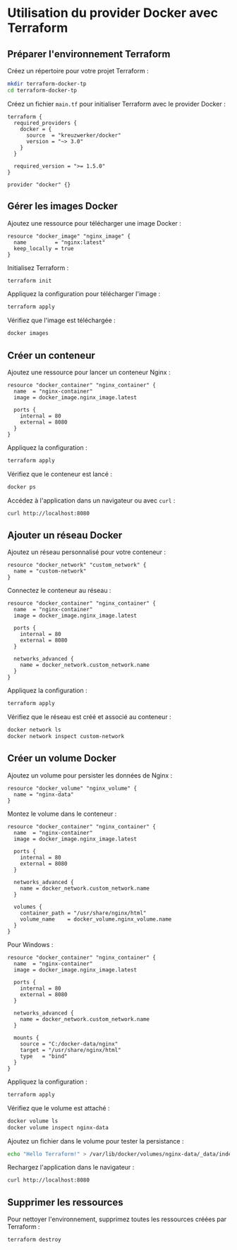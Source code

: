 
# Utilisation du provider Docker avec Terraform

## Préparer l'environnement Terraform

Créez un répertoire pour votre projet Terraform :
```bash
mkdir terraform-docker-tp
cd terraform-docker-tp
```

Créez un fichier `main.tf` pour initialiser Terraform avec le provider Docker :

```hcl
terraform {
  required_providers {
    docker = {
      source  = "kreuzwerker/docker"
      version = "~> 3.0"
    }
  }

  required_version = ">= 1.5.0"
}

provider "docker" {}
```

## Gérer les images Docker

Ajoutez une ressource pour télécharger une image Docker :

```hcl
resource "docker_image" "nginx_image" {
  name         = "nginx:latest"
  keep_locally = true
}
```

Initialisez Terraform :
```bash
terraform init
```

Appliquez la configuration pour télécharger l'image :
```bash
terraform apply
```

Vérifiez que l'image est téléchargée :
```bash
docker images
```

## Créer un conteneur

Ajoutez une ressource pour lancer un conteneur Nginx :

```hcl
resource "docker_container" "nginx_container" {
  name  = "nginx-container"
  image = docker_image.nginx_image.latest

  ports {
    internal = 80
    external = 8080
  }
}
```

Appliquez la configuration :
```bash
terraform apply
```

Vérifiez que le conteneur est lancé :
```bash
docker ps
```

Accédez à l'application dans un navigateur ou avec `curl` :
```bash
curl http://localhost:8080
```

## Ajouter un réseau Docker

Ajoutez un réseau personnalisé pour votre conteneur :
```hcl
resource "docker_network" "custom_network" {
  name = "custom-network"
}
```

Connectez le conteneur au réseau :
```hcl
resource "docker_container" "nginx_container" {
  name  = "nginx-container"
  image = docker_image.nginx_image.latest

  ports {
    internal = 80
    external = 8080
  }

  networks_advanced {
    name = docker_network.custom_network.name
  }
}
```

Appliquez la configuration :
```bash
terraform apply
```

Vérifiez que le réseau est créé et associé au conteneur :
```bash
docker network ls
docker network inspect custom-network
```

## Créer un volume Docker

Ajoutez un volume pour persister les données de Nginx :
```hcl
resource "docker_volume" "nginx_volume" {
  name = "nginx-data"
}
```

Montez le volume dans le conteneur :
```hcl
resource "docker_container" "nginx_container" {
  name  = "nginx-container"
  image = docker_image.nginx_image.latest

  ports {
    internal = 80
    external = 8080
  }

  networks_advanced {
    name = docker_network.custom_network.name
  }

  volumes {
    container_path = "/usr/share/nginx/html"
    volume_name    = docker_volume.nginx_volume.name
  }
}
```

Pour Windows :
```hcl
resource "docker_container" "nginx_container" {
  name  = "nginx-container"
  image = docker_image.nginx_image.latest

  ports {
    internal = 80
    external = 8080
  }

  networks_advanced {
    name = docker_network.custom_network.name
  }

  mounts {
    source = "C:/docker-data/nginx"
    target = "/usr/share/nginx/html"
    type   = "bind"
  }
}
```

Appliquez la configuration :
```bash
terraform apply
```

Vérifiez que le volume est attaché :
```bash
docker volume ls
docker volume inspect nginx-data
```

Ajoutez un fichier dans le volume pour tester la persistance :
```bash
echo "Hello Terraform!" > /var/lib/docker/volumes/nginx-data/_data/index.html
```

Rechargez l'application dans le navigateur :
```bash
curl http://localhost:8080
```

## Supprimer les ressources

Pour nettoyer l'environnement, supprimez toutes les ressources créées par Terraform :
```bash
terraform destroy
```
